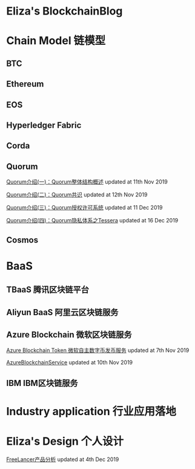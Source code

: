 # Eliza's BlockchainBlog



# Chain Model 链模型

## BTC

## Ethereum

## EOS

## Hyperledger Fabric

## Corda

## Quorum

[Quorum介绍(一)：Quorum整体结构概述](Quorum/quorum1.md) updated at 11th Nov 2019

[Quorum介绍(二)：Quorum共识](Quorum/quorum2.md) updated at 12th Nov 2019

[Quorum介绍(三)：Quorum授权许可系统](Quorum/quorum3.md) updated at 11 Dec 2019

[Quorum介绍(四)：Quorum隐私体系之Tessera](Quorum/quorum4.md) updated at 16 Dec 2019

## Cosmos



# BaaS

## TBaaS 腾讯区块链平台

## Aliyun BaaS 阿里云区块链服务

## Azure Blockchain 微软区块链服务

[Azure Blockchain Token 微软自主数字币发币服务](Azure/AzureBlockchainToken.md)  updated at 7th Nov 2019

[AzureBlockchainService](Azure/AzureBlockchainService.md) updated at 10th Nov 2019

## IBM IBM区块链服务



# Industry application 行业应用落地



# Eliza's Design 个人设计

[FreeLancer产品分析](Design/FreeLancer/FreeLancer.md) updated at 4th Dec 2019


